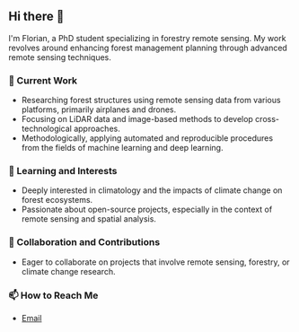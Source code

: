 ## Hi there 👋

I'm Florian, a PhD student specializing in forestry remote sensing. My work revolves around enhancing forest management planning through advanced remote sensing techniques.

### 🔭 Current Work
- Researching forest structures using remote sensing data from various platforms, primarily airplanes and drones.
- Focusing on LiDAR data and image-based methods to develop cross-technological approaches.
- Methodologically, applying automated and reproducible procedures from the fields of machine learning and deep learning.

### 🌱 Learning and Interests
- Deeply interested in climatology and the impacts of climate change on forest ecosystems.
- Passionate about open-source projects, especially in the context of remote sensing and spatial analysis.

### 👯 Collaboration and Contributions
- Eager to collaborate on projects that involve remote sensing, forestry, or climate change research.

### 📫 How to Reach Me
- [Email](mailto:florian.franz@nw-fva.de)

<!--
**FloFranz/FloFranz** is a ✨ _special_ ✨ repository because its `README.md` (this file) appears on your GitHub profile.

Here are some ideas to get you started:

- 🔭 I’m currently working on ...
- 🌱 I’m currently learning ...
- 👯 I’m looking to collaborate on ...
- 🤔 I’m looking for help with ...
- 💬 Ask me about ...
- 📫 How to reach me: ...
- 😄 Pronouns: ...
- ⚡ Fun fact: ...
-->

